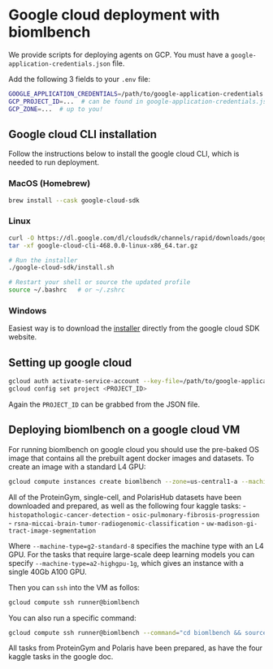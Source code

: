 # Google cloud deployment with biomlbench

We provide scripts for deploying agents on GCP. You must have a `google-application-credentials.json` file.

Add the following 3 fields to your `.env` file:

```bash
GOOGLE_APPLICATION_CREDENTIALS=/path/to/google-application-credentials.json
GCP_PROJECT_ID=...  # can be found in google-application-credentials.json
GCP_ZONE=...  # up to you!
```

## Google cloud CLI installation

Follow the instructions below to install the google cloud CLI, which is needed to run deployment.

### MacOS (Homebrew)

```bash
brew install --cask google-cloud-sdk
```

### Linux

```bash
curl -O https://dl.google.com/dl/cloudsdk/channels/rapid/downloads/google-cloud-cli-468.0.0-linux-x86_64.tar.gz
tar -xf google-cloud-cli-468.0.0-linux-x86_64.tar.gz

# Run the installer
./google-cloud-sdk/install.sh

# Restart your shell or source the updated profile
source ~/.bashrc   # or ~/.zshrc
```

### Windows

Easiest way is to download the [installer](https://cloud.google.com/sdk/docs/install#windows) directly from the google cloud SDK website.

## Setting up google cloud

```bash
gcloud auth activate-service-account --key-file=/path/to/google-application-credentials.json
gcloud config set project <PROJECT_ID>
```

Again the `PROJECT_ID` can be grabbed from the JSON file.

## Deploying biomlbench on a google cloud VM

For running biomlbench on google cloud you should use the pre-baked OS image that contains all the prebuilt agent docker images and datasets. To create an image with a standard L4 GPU:

```bash
gcloud compute instances create biomlbench --zone=us-central1-a --machine-type=g2-standard-8 --maintenance-policy=TERMINATE --image=biomlbench --boot-disk-size=500G
```

All of the ProteinGym, single-cell, and PolarisHub datasets have been downloaded and prepared, as well as the following four kaggle tasks:
    - `histopathologic-cancer-detection`
    - `osic-pulmonary-fibrosis-progression`
    - `rsna-miccai-brain-tumor-radiogenomic-classification`
    - `uw-madison-gi-tract-image-segmentation`

Where `--machine-type=g2-standard-8` specifies the machine type with an L4 GPU. For the tasks that require large-scale deep learning models you can specify `--machine-type=a2-highgpu-1g`, which gives an instance with a single 40Gb A100 GPU.

Then you can `ssh` into the VM as follos:

```bash
gcloud compute ssh runner@biomlbench
```

You can also run a specific command:

```bash
gcloud compute ssh runner@biomlbench --command="cd biomlbench && source .venv/bin/activate && biomlbench run-agent --agent aide --task-id proteingym-dms/A0A1I9GEU1_NEIME_Kennouche_2019"
```

All tasks from ProteinGym and Polaris have been prepared, as have the four kaggle tasks in the google doc.
